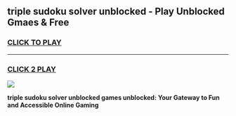 
## triple sudoku solver unblocked - Play Unblocked Gmaes & Free
<h3>
<a href="https://news.freeplayer.one?title=triple_sudoku_solver_unblocked&ref=23F">CLICK TO PLAY</a></h3>
<hr>

<h3>
<a href="https://news.freeplayer.one?title=triple_sudoku_solver_unblocked&ref=23F">CLICK 2 PLAY</a>
  
</h3>

<a href="https://news.freeplayer.one?title=triple_sudoku_solver_unblocked&ref=23F/"><img src="https://clearcache.store/games.png"></a>


**triple sudoku solver unblocked games unblocked: Your Gateway to Fun and Accessible Online Gaming**

